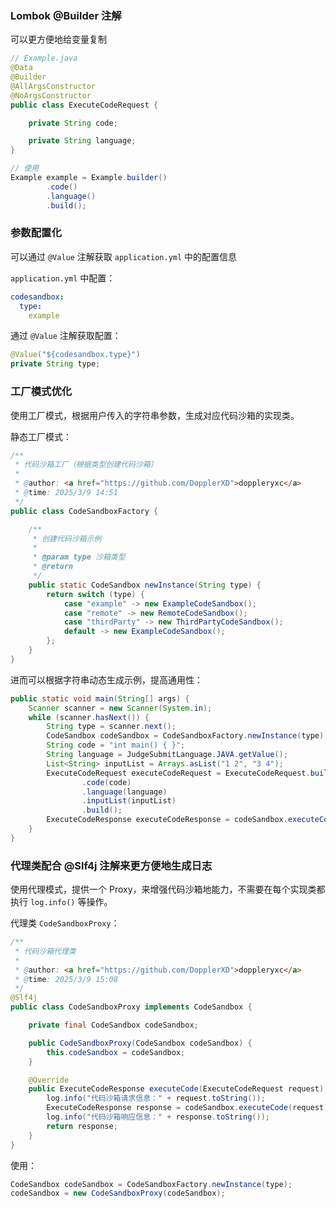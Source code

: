 ### Lombok @Builder 注解

可以更方便地给变量复制

```java
// Example.java
@Data
@Builder
@AllArgsConstructor
@NoArgsConstructor
public class ExecuteCodeRequest {

    private String code;

    private String language;
}

// 使用
Example example = Example.builder()
        .code()
        .language()
        .build();
```

### 参数配置化

可以通过 `@Value` 注解获取 `application.yml` 中的配置信息

`application.yml` 中配置：

```yaml
codesandbox:
  type:
    example
```

通过 `@Value` 注解获取配置：

```java
@Value("${codesandbox.type}")
private String type;
```

### 工厂模式优化

使用工厂模式，根据用户传入的字符串参数，生成对应代码沙箱的实现类。

静态工厂模式：

```java
/**
 * 代码沙箱工厂（根据类型创建代码沙箱）
 *
 * @author: <a href="https://github.com/DopplerXD">doppleryxc</a>
 * @time: 2025/3/9 14:51
 */
public class CodeSandboxFactory {

    /**
     * 创建代码沙箱示例
     *
     * @param type 沙箱类型
     * @return
     */
    public static CodeSandbox newInstance(String type) {
        return switch (type) {
            case "example" -> new ExampleCodeSandbox();
            case "remote" -> new RemoteCodeSandbox();
            case "thirdParty" -> new ThirdPartyCodeSandbox();
            default -> new ExampleCodeSandbox();
        };
    }
}
```

进而可以根据字符串动态生成示例，提高通用性：

```java
public static void main(String[] args) {
    Scanner scanner = new Scanner(System.in);
    while (scanner.hasNext()) {
        String type = scanner.next();
        CodeSandbox codeSandbox = CodeSandboxFactory.newInstance(type);
        String code = "int main() { }";
        String language = JudgeSubmitLanguage.JAVA.getValue();
        List<String> inputList = Arrays.asList("1 2", "3 4");
        ExecuteCodeRequest executeCodeRequest = ExecuteCodeRequest.builder()
                .code(code)
                .language(language)
                .inputList(inputList)
                .build();
        ExecuteCodeResponse executeCodeResponse = codeSandbox.executeCode(executeCodeRequest);
    }
}
```

### 代理类配合 @Slf4j 注解来更方便地生成日志

使用代理模式，提供一个 Proxy，来增强代码沙箱地能力，不需要在每个实现类都执行 `log.info()` 等操作。

代理类 `CodeSandboxProxy`：

```java
/**
 * 代码沙箱代理类
 *
 * @author: <a href="https://github.com/DopplerXD">doppleryxc</a>
 * @time: 2025/3/9 15:08
 */
@Slf4j
public class CodeSandboxProxy implements CodeSandbox {

    private final CodeSandbox codeSandbox;

    public CodeSandboxProxy(CodeSandbox codeSandbox) {
        this.codeSandbox = codeSandbox;
    }

    @Override
    public ExecuteCodeResponse executeCode(ExecuteCodeRequest request) {
        log.info("代码沙箱请求信息：" + request.toString());
        ExecuteCodeResponse response = codeSandbox.executeCode(request);
        log.info("代码沙箱响应信息：" + response.toString());
        return response;
    }
}
```

使用：

```java
CodeSandbox codeSandbox = CodeSandboxFactory.newInstance(type);
codeSandbox = new CodeSandboxProxy(codeSandbox);
```